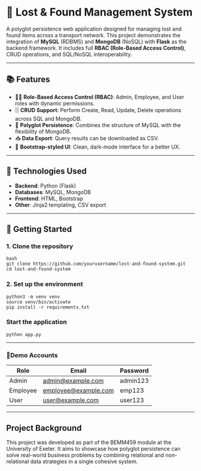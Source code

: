 # 🚂 Lost & Found Management System

A polyglot persistence web application designed for managing lost and found items across a transport network. This project demonstrates the integration of **MySQL** (RDBMS) and **MongoDB** (NoSQL) with **Flask** as the backend framework. It includes full **RBAC (Role-Based Access Control)**, CRUD operations, and SQL/NoSQL interoperability.

---

## 📚 Features

- 🧑‍💼 **Role-Based Access Control (RBAC)**: Admin, Employee, and User roles with dynamic permissions.
- 🗄️ **CRUD Support**: Perform Create, Read, Update, Delete operations across SQL and MongoDB.
- 🧾 **Polyglot Persistence**: Combines the structure of MySQL with the flexibility of MongoDB.
- 📥 **Data Export**: Query results can be downloaded as CSV.
- 🎨 **Bootstrap-styled UI**: Clean, dark-mode interface for a better UX.

---

## 🔧 Technologies Used

- **Backend**: Python (Flask)
- **Databases**: MySQL, MongoDB
- **Frontend**: HTML, Bootstrap
- **Other**: Jinja2 templating, CSV export

---

## 🚀 Getting Started

### 1. Clone the repository
```
bash
git clone https://github.com/yourusername/lost-and-found-system.git
cd lost-and-found-system
```

### 2. Set up the environment
```
python3 -m venv venv
source venv/bin/activate
pip install -r requirements.txt
```


### Start the application
```
python app.py
```

---

### 👤Demo Accounts

| Role     | Email               | Password  |
|----------|---------------------|-----------|
| Admin    | admin@example.com   | admin123  |
| Employee | employee@example.com| emp123    |
| User     | user@example.com    | user123   |


---

## Project Background

This project was developed as part of the BEMM459 module at the University of Exeter. It aims to showcase how polyglot persistence can solve real-world business problems by combining relational and non-relational data strategies in a single cohesive system.
